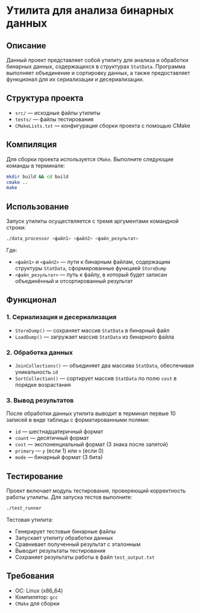 # Утилита для анализа бинарных данных

## Описание
Данный проект представляет собой утилиту для анализа и обработки бинарных данных, содержащихся в структурах `StatData`. Программа выполняет объединение и сортировку данных, а также предоставляет функционал для их сериализации и десериализации.

## Структура проекта
- `src/` — исходные файлы утилиты
- `tests/` — файлы тестирования
- `CMakeLists.txt` — конфигурация сборки проекта с помощью CMake

## Компиляция
Для сборки проекта используется `CMake`. Выполните следующие команды в терминале:
```sh
mkdir build && cd build
cmake ..
make
```

## Использование
Запуск утилиты осуществляется с тремя аргументами командной строки:
```sh
./data_processor <файл1> <файл2> <файл_результат>
```
Где:
- `<файл1>` и `<файл2>` — пути к бинарным файлам, содержащим структуры `StatData`, сформированные функцией `StoreDump`
- `<файл_результат>` — путь к файлу, в который будет записан объединённый и отсортированный результат

## Функционал
### 1. Сериализация и десериализация
- `StoreDump()` — сохраняет массив `StatData` в бинарный файл
- `LoadDump()` — загружает массив `StatData` из бинарного файла

### 2. Обработка данных
- `JoinCollections()` — объединяет два массива `StatData`, обеспечивая уникальность `id`
- `SortCollection()` — сортирует массив `StatData` по полю `cost` в порядке возрастания

### 3. Вывод результатов
После обработки данных утилита выводит в терминал первые 10 записей в виде таблицы с форматированными полями:
- `id` — шестнадцатеричный формат
- `count` — десятичный формат
- `cost` — экспоненциальный формат (3 знака после запятой)
- `primary` — `y` (если 1) или `n` (если 0)
- `mode` — бинарный формат (3 бита)

## Тестирование
Проект включает модуль тестирования, проверяющий корректность работы утилиты. Для запуска тестов выполните:
```sh
./test_runner
```
Тестовая утилита:
- Генерирует тестовые бинарные файлы
- Запускает утилиту обработки данных
- Сравнивает полученный результат с эталонным
- Выводит результаты тестирования
- Сохраняет результаты работы в файл `test_output.txt`

## Требования
- ОС: Linux (x86_64)
- Компилятор: `gcc`
- `CMake` для сборки
